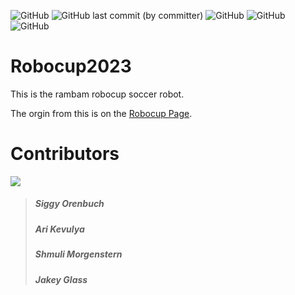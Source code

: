 ![GitHub](https://img.shields.io/github/license/JackTheFine/Robocup2023)
![GitHub last commit (by committer)](https://img.shields.io/github/last-commit/JackTheFine/Robocup2023)
![GitHub](https://img.shields.io/badge/Finished-No-red)
![GitHub](https://img.shields.io/badge/Coders%3A-Ari%20Khevulya%2C%20Shmuli%20Morgenstern%2C%20Jakey%20Glass-blue)
![GitHub](https://img.shields.io/badge/Hardware%3A-Siggy%20Orenbuch%2C%20Shmuli%20Morgenstern-blueviolet)
# Robocup2023

This is the rambam robocup soccer robot.

The orgin from this is on the [Robocup Page](https://robocup.org/).

# Contributors

[![](https://contrib.rocks/image?repo=JackTheFine/robocup2023)](https://github.com/JackTheFine/robocup2023/graphs/contributors)

> ##### Siggy Orenbuch 
> 
> ##### Ari Kevulya 
> 
> ##### Shmuli Morgenstern 
> 
> ##### Jakey Glass
